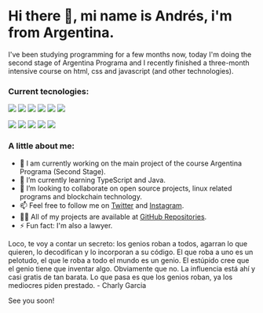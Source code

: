 # Hi there 👋, mi name is Andrés, i'm from Argentina.


I've been studying programming for a few months now, today I'm doing the second stage of Argentina Programa and I recently finished a three-month intensive course on html, css and javascript (and other technologies).


### Current tecnologies:
<img src="https://img.shields.io/badge/-Javascript-yellow"/> <img src="https://img.shields.io/badge/-React-lightblue"/> <img src="https://img.shields.io/badge/-Redux-blueviolet"/> <img src="https://img.shields.io/badge/-NodeJS-brightgreen"/> <img src="https://img.shields.io/badge/-HTML-orange"/> <img src="https://img.shields.io/badge/-CSS-darkblue"/> 

<img src="https://img.shields.io/badge/-TypeScript-blue"/>  <img src="https://img.shields.io/badge/-Angular-red"/>  <img src="https://img.shields.io/badge/-Heroku-white"/> <img src="https://img.shields.io/badge/-Postman-darkorange"/> <img src="https://img.shields.io/badge/-MongoDB-green"/>



### A little about me:

- 🔭 I am currently working on the main project of the course Argentina Programa (Second Stage).
- 🌱 I’m currently learning TypeScript and Java.
- 👯 I’m looking to collaborate on open source projects, linux related programs and blockchain technology.
- 📫 Feel free to follow me on [Twitter](https://twitter.com/andrespienizzio) and [Instagram](https://www.instagram.com/andrespienizzio).
- 👨‍💻 All of my projects are available at [GitHub Repositories](https://github.com/andrespienizzio?tab=repositories).
- ⚡ Fun fact: I'm also a lawyer.

Loco, te voy a contar un secreto: los genios roban a todos, agarran lo que quieren, lo decodifican y lo incorporan a su código. El que roba a uno es un pelotudo, el que le roba a todo el mundo es un genio. El estúpido cree que el genio tiene que inventar algo. Obviamente que no. La influencia está ahí y casi gratis de tan barata. Lo que pasa es que los genios roban, ya los mediocres piden prestado. - Charly Garcia

See you soon!
